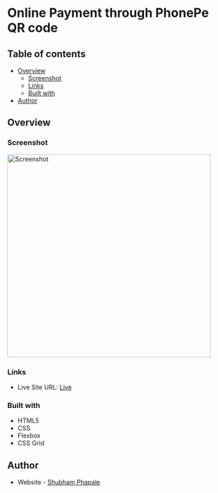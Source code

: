 # Online Payment through PhonePe QR code

## Table of contents

- [Overview](#overview)
  - [Screenshot](#screenshot)
  - [Links](#links)
  - [Built with](#built-with)
- [Author](#author)

## Overview

### Screenshot

<img width="462" alt="Screenshot" src="https://github.com/ShubhamPhapale/phonepe-qr-pay/assets/94707673/40f97bb9-5cab-4f46-8953-e1240f17ac44">

### Links

- Live Site URL: [Live]([https://your-live-site-url.com](https://shubhamphapale.github.io/phonepe-qr-pay/))

### Built with

- HTML5
- CSS
- Flexbox
- CSS Grid

## Author

- Website - [Shubham Phapale](linkedin.com/in/shubham-phapale-24344a227)
